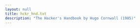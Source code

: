 ```yaml
---
layout: null
title: hckr_hnd.txt
description: "The Hacker's Handbook by Hugo Cornwall (1985)"
---
```

